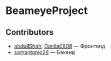 # BeameyeProject


## Contributors

- [abdullShah](https://github.com/abdullShah); [ Danila0808](https://github.com/Danila0808) — Фронтенд
- [samantonio28](https://github.com/samantonio28) — Бэкенд
